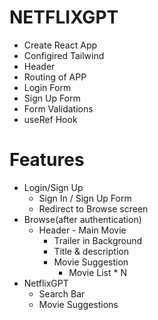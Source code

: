 # NETFLIXGPT
  - Create React App
  - Configired Tailwind
  - Header
  - Routing of APP
  - Login Form
  - Sign Up Form
  - Form Validations
  - useRef Hook 
# Features

   - Login/Sign Up
     - Sign In / Sign Up Form
     - Redirect to Browse screen
   - Browse(after authentication)
     - Header
    - Main Movie
       - Trailer in Background
       - Title & description
       - Movie Suggestion
         - Movie List * N
   - NetflixGPT
     - Search Bar
     - Movie Suggestions         